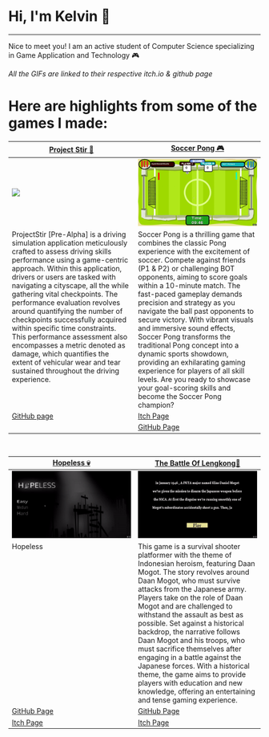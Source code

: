# Hi, I'm Kelvin 👋
---
Nice to meet you! I am an active student of Computer Science specializing in Game Application and Technology 🎮

*All the GIFs are linked to their respective itch.io & github page*

# Here are highlights from some of the games I made:
<table width="100%">
  <thead>
    <tr>
      <th width="50%"><a href="https://github.com/fajarnadril/Project-Stir">Project Stir 🦠</a></th>
      <th width="50%"><a href="https://kxlvxn.itch.io/soccerpong">Soccer Pong 🎮</a></th>
    </tr>
  </thead>
  <tbody>
    <tr>
      <td><img src="https://github.com/KXLVXN7/KXLVXN7/blob/main/gif/giff_1.gif"/></td>
      <td><img src="https://github.com/KXLVXN7/KXLVXN7/blob/main/gif/gif_1.gif"/></td>
    </tr>
    <tr>
      <td valign="text-top">ProjectStir [Pre-Alpha] is a driving simulation application meticulously crafted to assess driving skills performance using a game-centric approach. Within this application, drivers or users are tasked with navigating a cityscape, all the while gathering vital checkpoints. The performance evaluation revolves around quantifying the number of checkpoints successfully acquired within specific time constraints. This performance assessment also encompasses a metric denoted as damage, which quantifies the extent of vehicular wear and tear sustained throughout the driving experience.</td>
      <td valign="text-top"">Soccer Pong is a thrilling game that combines the classic Pong experience with the excitement of soccer. Compete against friends (P1 & P2) or challenging BOT opponents, aiming to score goals within a 10-minute match. The fast-paced gameplay demands precision and strategy as you navigate the ball past opponents to secure victory. With vibrant visuals and immersive sound effects, Soccer Pong transforms the traditional Pong concept into a dynamic sports showdown, providing an exhilarating gaming experience for players of all skill levels. Are you ready to showcase your goal-scoring skills and become the Soccer Pong champion?<div></div></td>
    </tr>
    <tr>
      <td><a href="https://github.com/fajarnadril/Project-Stir">GitHub page</td>
      <td><a href="https://kxlvxn.itch.io/soccerpong">Itch Page</td>
    </tr>
    <tr>
      <td></td>
      <td><a href="https://github.com/KXLVXN7/SoccerPong">GitHub Page</td>
    </tr>
  </tbody>
</table>

<br>

<table width="100%">
  <thead>
    <tr>
      <th width="50%"><a href="">Hopeless 💀</a></th>
      <th width="50%"><a href="">The Battle Of Lengkong🧹</a></th>
    </tr>
  </thead>
  <tbody>
    <tr>
      <td><img src="https://github.com/KXLVXN7/KXLVXN7/blob/main/gif/hpless_1.gif"/></td>
      <td><img src="https://github.com/KXLVXN7/KXLVXN7/blob/main/gif/tbol.gif"/></td>
    </tr>
    <tr>
      <td valign="text-top">Hopeless</td>
      <td valign="text-top">This game is a survival shooter platformer with the theme of Indonesian heroism, featuring Daan Mogot. The story revolves around Daan Mogot, who must survive attacks from the Japanese army. Players take on the role of Daan Mogot and are challenged to withstand the assault as best as possible. Set against a historical backdrop, the narrative follows Daan Mogot and his troops, who must sacrifice themselves after engaging in a battle against the Japanese forces. With a historical theme, the game aims to provide players with education and new knowledge, offering an entertaining and tense gaming experience.<br></td>
    </tr>
    <tr>
      <td><a href="https://github.com/KXLVXN7/Hopeless-KXLVXN">GitHub Page</td>
      <td><a href="https://github.com/KXLVXN7/TheBattleOf_Lengkong">GitHub Page</td>
    </tr>
    <tr>
      <td><a href="https://kxlvxn.itch.io/hopeless">Itch Page</td>
      <td><a href="kxlvxn.itch.io/the-battle-of-lengkong">Itch Page</td>
    </tr>
  </tbody>
</table>
